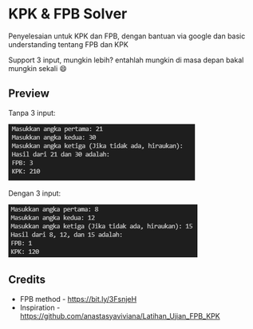 # KPK & FPB Solver
Penyelesaian untuk KPK dan FPB, dengan bantuan via google dan basic understanding tentang FPB dan KPK

Support 3 input, mungkin lebih? entahlah mungkin di masa depan bakal mungkin sekali :smile:

## Preview

Tanpa 3 input:

![](img/preview_1.png)

Dengan 3 input:

![](img/preview_2.png)

## Credits

* FPB method - https://bit.ly/3FsnjeH
* Inspiration - https://github.com/anastasyaviviana/Latihan_Ujian_FPB_KPK
